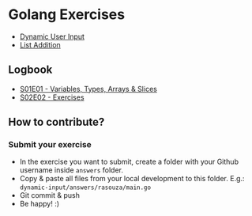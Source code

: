 # Golang Exercises

- [Dynamic User Input](dynamic-input/README.md)
- [List Addition](list-addition/README.md)
## Logbook
- [S01E01 - Variables, Types, Arrays & Slices](https://docs.google.com/presentation/d/1JwshqwdXUuQn4Voyblpel7pkPhHng8BeCPlyQyhdEfg/edit?usp=sharing)
- [S02E02 - Exercises](https://www.notion.so/rasouza/Golang-Group-70ea28d32bc84538bdc07ff9e2ef66f7)

## How to contribute?

### Submit your exercise
- In the exercise you want to submit, create a folder with your Github username inside `answers` folder.
- Copy & paste all files from your local development to this folder. E.g.: `dynamic-input/answers/rasouza/main.go`
- Git commit & push
- Be happy! :)
